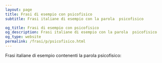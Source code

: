```yaml
---
layout: page
title: Frasi di esempio con psicofisico 
subtitle: Frasi italiane di esempio con la parola  psicofisico

og_title: Frasi di esempio con psicofisico 
og_description: Frasi italiane di esempio con la parola  psicofisico
og_type: website
permalink: /frasi/p/psicofisico.html
---
```


Frasi italiane di esempio contenenti la parola psicofisico:


